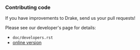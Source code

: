 ### Contributing code

If you have improvements to Drake, send us your pull requests!

Please see our developer's page for details:
* `doc/developers.rst`
* [online version](http://drake.mit.edu/developers.html)
